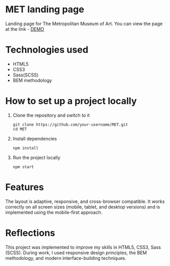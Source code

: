 # MET landing page
Landing page for The Metropolitan Museum of Art. You can view the page at the link - [DEMO](https://georgesavostikov.github.io/MET/)
# Technologies used
* HTML5
* CSS3
* Sass(SCSS)
* BEM methodology
# How to set up a project locally
1) Clone the repository and switch to it
   ```
   git clone https://github.com/your-username/MET.git
   cd MET
   ```
2) Install dependencies
   ```
   npm install
   ```
3) Run the project locally
   ```
   npm start
   ```
# Features
The layout is adaptive, responsive, and cross-browser compatible. It works correctly on all screen sizes (mobile, tablet, and desktop versions) and is implemented using the mobile-first approach.
# Reflections
This project was implemented to improve my skills in HTML5, CSS3, Sass (SCSS). During work, I used responsive design principles, the BEM methodology, and modern interface-building techniques.
